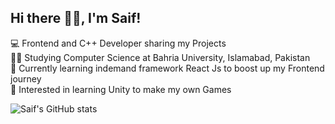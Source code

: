 ## Hi there 👋🏻, I'm Saif!

💻 Frontend and C++ Developer sharing my Projects <br/>
👨‍🎓 Studying Computer Science at Bahria University, Islamabad, Pakistan <br/>
🏴 Currently learning indemand framework React Js to boost up my Frontend journey <br/>
👾 Interested in learning Unity to make my own Games<br/>




![Saif's GitHub stats](https://github-readme-stats.vercel.app/api?username=saifkilic&show_icons=true&theme=dracula)


<!--
**saifkilic/saifkilic** is a ✨ _special_ ✨ repository because its `README.md` (this file) appears on your GitHub profile.

Here are some ideas to get you started:

- 🔭 I’m currently working on ...
- 🌱 I’m currently learning ...
- 👯 I’m looking to collaborate on ...
- 🤔 I’m looking for help with ...
- 💬 Ask me about ...
- 📫 How to reach me: ...
- 😄 Pronouns: ...
- ⚡ Fun fact: ...
-->
